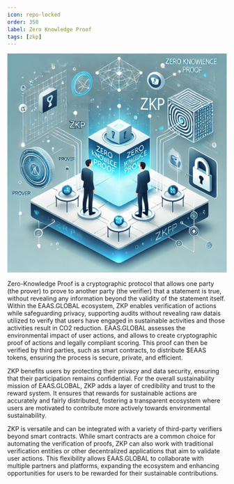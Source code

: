 ```yaml
---
icon: repo-locked
order: 350
label: Zero Knowledge Proof
tags: [zkp]
---
```


![](/src//updated/zkp.jpg)

Zero-Knowledge Proof is a cryptographic protocol that allows one party (the prover) to prove to another party (the verifier) that a statement is true, without revealing any information beyond the validity of the statement itself. 
Within the EAAS.GLOBAL ecosystem, ZKP enables verification of actions while safeguarding privacy, supporting audits without revealing raw datais utilized to verify that users have engaged in sustainable activities and those activities result in CO2 reduction. EAAS.GLOBAL assesses the environmental impact of user actions, and allows to create cryptographic proof of actions and legally compliant scoring. This proof can then be verified by third parties, such as smart contracts, to distribute $EAAS tokens, ensuring the process is secure, private, and efficient.

ZKP benefits users by protecting their privacy and data security, ensuring that their participation remains confidential. For the overall sustainability mission of EAAS.GLOBAL, ZKP adds a layer of credibility and trust to the reward system. It ensures that rewards for sustainable actions are accurately and fairly distributed, fostering a transparent ecosystem where users are motivated to contribute more actively towards environmental sustainability.

ZKP is versatile and can be integrated with a variety of third-party verifiers beyond smart contracts. While smart contracts are a common choice for automating the verification of proofs, ZKP can also work with traditional verification entities or other decentralized applications that aim to validate user actions. This flexibility allows EAAS.GLOBAL to collaborate with multiple partners and platforms, expanding the ecosystem and enhancing opportunities for users to be rewarded for their sustainable contributions.


